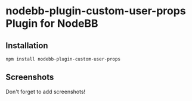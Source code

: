 # nodebb-plugin-custom-user-props Plugin for NodeBB

## Installation

    npm install nodebb-plugin-custom-user-props

## Screenshots

Don't forget to add screenshots!
